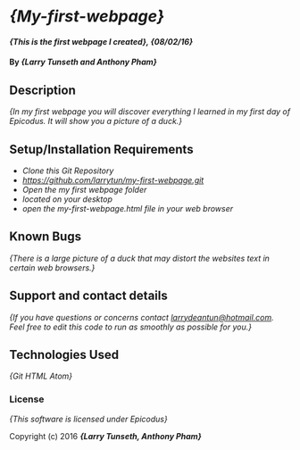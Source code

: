 # _{My-first-webpage}_

#### _{This is the first webpage I created}, {08/02/16}_

#### By _**{Larry Tunseth and Anthony Pham}**_

## Description

_{In my first webpage you will discover everything I learned in my first day of Epicodus. It will show you a picture of a duck.}_

## Setup/Installation Requirements

* _Clone this Git Repository_
* _https://github.com/larrytun/my-first-webpage.git_
* _Open the my first webpage folder_
* _located on your desktop_
* _open the my-first-webpage.html file in your web browser_


## Known Bugs

_{There is a large picture of a duck that may distort the websites text in certain web browsers.}_

## Support and contact details

_{If you have questions or concerns contact larrydeantun@hotmail.com. Feel free to edit this code to run as smoothly as possible for you.}_

## Technologies Used

_{Git
  HTML
  Atom}_

### License

*{This software is licensed under Epicodus}*

Copyright (c) 2016 **_{Larry Tunseth, Anthony Pham}_**
